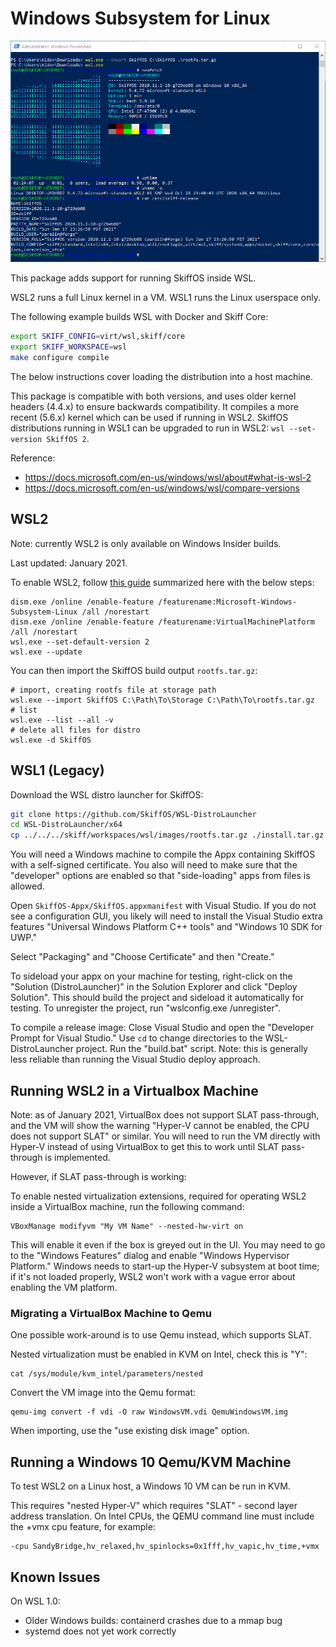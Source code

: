 # Windows Subsystem for Linux

![Screenshot](../../../resources/images/wsl-screenshot.png)

This package adds support for running SkiffOS inside WSL.

WSL2 runs a full Linux kernel in a VM. WSL1 runs the Linux userspace only.

The following example builds WSL with Docker and Skiff Core:

```sh
export SKIFF_CONFIG=virt/wsl,skiff/core
export SKIFF_WORKSPACE=wsl
make configure compile
```

The below instructions cover loading the distribution into a host machine.

This package is compatible with both versions, and uses older kernel headers
(4.4.x) to ensure backwards compatibility. It compiles a more recent (5.6.x)
kernel which can be used if running in WSL2. SkiffOS distributions running in
WSL1 can be upgraded to run in WSL2: `wsl --set-version SkiffOS 2`.

Reference:

 - https://docs.microsoft.com/en-us/windows/wsl/about#what-is-wsl-2
 - https://docs.microsoft.com/en-us/windows/wsl/compare-versions

## WSL2

Note: currently WSL2 is only available on Windows Insider builds.

Last updated: January 2021.

To enable WSL2, follow [this guide] summarized here with the below steps:

```
dism.exe /online /enable-feature /featurename:Microsoft-Windows-Subsystem-Linux /all /norestart
dism.exe /online /enable-feature /featurename:VirtualMachinePlatform /all /norestart
wsl.exe --set-default-version 2
wsl.exe --update
```

[this guide]: https://aka.ms/wsl2-install

You can then import the SkiffOS build output `rootfs.tar.gz`:

```
# import, creating rootfs file at storage path
wsl.exe --import SkiffOS C:\Path\To\Storage C:\Path\To\rootfs.tar.gz
# list
wsl.exe --list --all -v
# delete all files for distro
wsl.exe -d SkiffOS
```

## WSL1 (Legacy)

Download the WSL distro launcher for SkiffOS:

```sh
git clone https://github.com/SkiffOS/WSL-DistroLauncher
cd WSL-DistroLauncher/x64
cp ../../../skiff/workspaces/wsl/images/rootfs.tar.gz ./install.tar.gz
```

You will need a Windows machine to compile the Appx containing SkiffOS with a
self-signed certificate. You also will need to make sure that the "developer"
options are enabled so that "side-loading" apps from files is allowed.

Open `SkiffOS-Appx/SkiffOS.appxmanifest` with Visual Studio. If you do not see a
configuration GUI, you likely will need to install the Visual Studio extra
features "Universal Windows Platform C++ tools" and "Windows 10 SDK for UWP."

Select "Packaging" and "Choose Certificate" and then "Create."

To sideload your appx on your machine for testing, right-click on the "Solution
(DistroLauncher)" in the Solution Explorer and click "Deploy Solution". This
should build the project and sideload it automatically for testing. To
unregister the project, run "wslconfig.exe /unregister".

To compile a release image: Close Visual Studio and open the "Developer Prompt
for Visual Studio." Use `cd` to change directories to the WSL-DistroLauncher
project. Run the "build.bat" script. Note: this is generally less reliable than
running the Visual Studio deploy approach.

## Running WSL2 in a Virtualbox Machine

Note: as of January 2021, VirtualBox does not support SLAT pass-through, and the
VM will show the warning "Hyper-V cannot be enabled, the CPU does not support
SLAT" or similar. You will need to run the VM directly with Hyper-V instead of
using VirtualBox to get this to work until SLAT pass-through is implemented.

However, if SLAT pass-through is working:

To enable nested virtualization extensions, required for operating WSL2 inside a
VirtualBox machine, run the following command:

```
VBoxManage modifyvm "My VM Name" --nested-hw-virt on
```

This will enable it even if the box is greyed out in the UI. You may need to go
to the "Windows Features" dialog and enable "Windows Hypervisor Platform."
Windows needs to start-up the Hyper-V subsystem at boot time; if it's not loaded
properly, WSL2 won't work with a vague error about enabling the VM platform.

### Migrating a VirtualBox Machine to Qemu

One possible work-around is to use Qemu instead, which supports SLAT.

Nested virtualization must be enabled in KVM on Intel, check this is "Y":

```
cat /sys/module/kvm_intel/parameters/nested
```

Convert the VM image into the Qemu format:

```
qemu-img convert -f vdi -O raw WindowsVM.vdi QemuWindowsVM.img
```

When importing, use the "use existing disk image" option.

## Running a Windows 10 Qemu/KVM Machine

To test WSL2 on a Linux host, a Windows 10 VM can be run in KVM.

This requires "nested Hyper-V" which requires "SLAT" - second layer address
translation. On Intel CPUs, the QEMU command line must include the +vmx cpu
feature, for example:

```
-cpu SandyBridge,hv_relaxed,hv_spinlocks=0x1fff,hv_vapic,hv_time,+vmx
```

## Known Issues

On WSL 1.0:

 - Older Windows builds: containerd crashes due to a mmap bug
 - systemd does not yet work correctly

